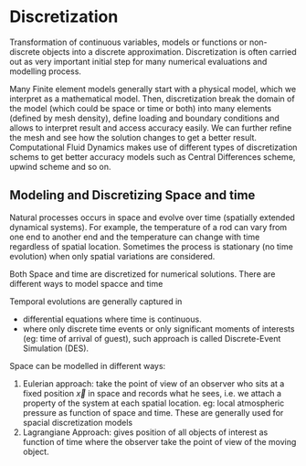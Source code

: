 # Discretization

Transformation of continuous variables, models or functions or non-discrete objects into a discrete approximation. Discretization is often carried out as very important initial step for many numerical evaluations and modelling process. 

Many Finite element models generally start with a physical model, which we interpret as a mathematical model. Then, discretization break the domain of the model (which could be space or time or both) into many elements (defined by mesh density), define loading and boundary conditions and allows to interpret result and access accuracy easily. We can further refine the mesh and see how the solution changes to get a better result. Computational Fluid Dynamics makes use of different types of discretization schems to get better accuracy models such as Central Differences scheme, upwind scheme and so on.

## Modeling and Discretizing Space and time
Natural processes occurs in space and evolve over time (spatially extended dynamical systems). For example, the temperature of a rod can vary from one end to another end and the temperature can change with time regardless of spatial location. Sometimes the process is stationary (no time evolution) when only spatial variations are considered. 

Both Space and time are discretized for numerical solutions. There are different ways to model spacce and time

Temporal evolutions are generally captured in 
- differential equations where time is continuous. 
- where only discrete time events or only significant moments of interests (eg: time of arrival of guest), such approach is called Discrete-Event Simulation (DES).

Space can be modelled in different ways:
1. Eulerian approach: take the point of view of an observer who sits at a fixed position $\vec x$ in space and records what he sees, i.e. we attach a property of the system at each spatial location. eg: local atmospheric pressure as function of space and time. These are generally used for spacial discretization models
2. Lagrangiane Approach: gives position of all objects of interest as function of time where the observer take the point of view of the moving object.
